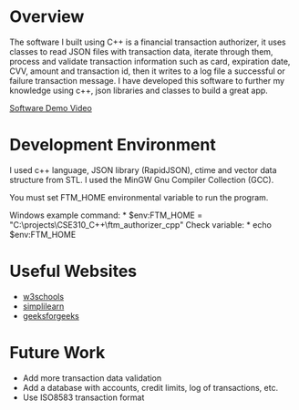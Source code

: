 # Overview

The software I built using C++ is a financial transaction authorizer, it uses classes to read JSON files with transaction data, iterate through them, process and validate transaction information such as card, expiration date, CVV, amount and transaction id, then it writes to a log file a successful or failure transaction message. I have developed this software to further my knowledge using c++, json libraries and classes to build a great app.

[Software Demo Video](http://youtube.link.goes.here)

# Development Environment

I used c++ language, JSON library (RapidJSON), ctime and vector data structure from STL.
I used the MinGW Gnu Compiler Collection (GCC).

You must set FTM_HOME environmental variable to run the program.

Windows example 
    command:
        * $env:FTM_HOME = "C:\projects\CSE310_C++\ftm_authorizer_cpp"
    Check variable:
        * echo $env:FTM_HOME

# Useful Websites

- [w3schools](https://www.w3schools.com/cpp/)
- [simplilearn](https://www.simplilearn.com/tutorials/cpp-tutorial/)
- [geeksforgeeks](https://www.geeksforgeeks.org/how-to-read-and-parse-json-file-with-rapidjson/)

# Future Work

- Add more transaction data validation
- Add a database with accounts, credit limits, log of transactions, etc.
- Use ISO8583 transaction format
